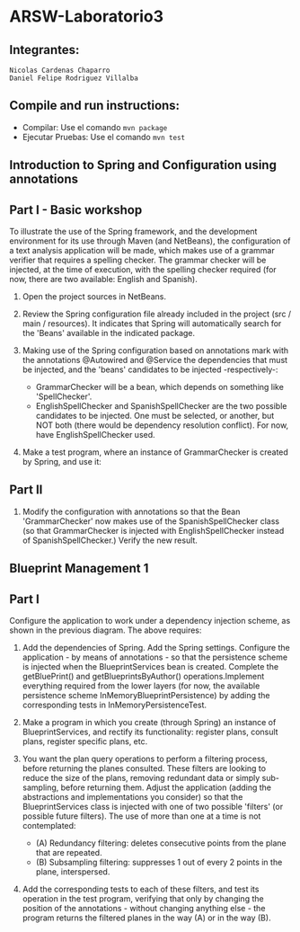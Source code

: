 # ARSW-Laboratorio3

## Integrantes:
  ```
  Nicolas Cardenas Chaparro
  Daniel Felipe Rodriguez Villalba
  ```
## Compile and run instructions:

  - Compilar: Use el comando `mvn package`
  - Ejecutar Pruebas: Use el comando `mvn test`
  
## Introduction to Spring and Configuration using annotations
## Part I - Basic workshop 

  To illustrate the use of the Spring framework, and the development environment for its use through Maven (and NetBeans), the              configuration of a text analysis application will be made, which makes use of a grammar verifier that requires a spelling checker. The grammar checker will be injected, at the time of execution, with the spelling checker required (for now, there are two available: English and Spanish).
  
  1.  Open the project sources in NetBeans.

  2.  Review the Spring configuration file already included in the project (src / main / resources). It indicates that Spring will automatically search for the 'Beans' available in the indicated package.

  3.  Making use of the Spring configuration based on annotations mark with the annotations @Autowired and @Service the dependencies that must be injected, and the 'beans' candidates to be injected -respectively-:

      - GrammarChecker will be a bean, which depends on something like 'SpellChecker'.
      - EnglishSpellChecker and SpanishSpellChecker are the two possible candidates to be injected. One must be selected, or another, but NOT both (there would be dependency resolution conflict). For now, have EnglishSpellChecker used. 

  4.  Make a test program, where an instance of GrammarChecker is created by Spring, and use it:
  

## Part II

  1.  Modify the configuration with annotations so that the Bean 'GrammarChecker' now makes use of the SpanishSpellChecker class (so that GrammarChecker is injected with EnglishSpellChecker instead of SpanishSpellChecker.) Verify the new result.
  
  
## Blueprint Management 1
## Part I

Configure the application to work under a dependency injection scheme, as shown in the previous diagram.
The above requires:

  1.  Add the dependencies of Spring. Add the Spring settings. Configure the application - by means of annotations - so that the persistence scheme is injected when the BlueprintServices bean is created. Complete the getBluePrint() and getBlueprintsByAuthor() operations.Implement everything required from the lower layers (for now, the available persistence scheme InMemoryBlueprintPersistence) by adding the corresponding tests in InMemoryPersistenceTest.

  2.  Make a program in which you create (through Spring) an instance of BlueprintServices, and rectify its functionality: register plans, consult plans, register specific plans, etc.
  
  3.  You want the plan query operations to perform a filtering process, before returning the planes consulted. These filters are looking to reduce the size of the plans, removing redundant data or simply sub-sampling, before returning them. Adjust the application (adding the abstractions and implementations you consider) so that the BlueprintServices class is injected with one of two possible 'filters' (or possible future filters). The use of more than one at a time is not contemplated:
      - (A) Redundancy filtering: deletes consecutive points from the plane that are repeated.
      - (B) Subsampling filtering: suppresses 1 out of every 2 points in the plane, interspersed. 
      
  4.  Add the corresponding tests to each of these filters, and test its operation in the test program, verifying that only by changing the position of the annotations - without changing anything else - the program returns the filtered planes in the way (A) or in the way (B).
